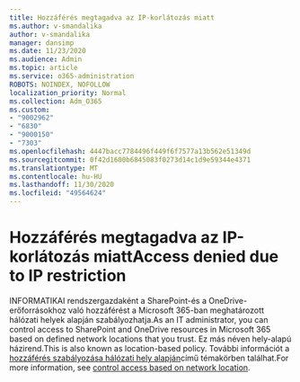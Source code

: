 ```yaml
---
title: Hozzáférés megtagadva az IP-korlátozás miatt
ms.author: v-smandalika
author: v-smandalika
manager: dansimp
ms.date: 11/23/2020
ms.audience: Admin
ms.topic: article
ms.service: o365-administration
ROBOTS: NOINDEX, NOFOLLOW
localization_priority: Normal
ms.collection: Adm_O365
ms.custom:
- "9002962"
- "6830"
- "9000150"
- "7303"
ms.openlocfilehash: 4447bacc7784496f449f6f7577a13b562e51349d
ms.sourcegitcommit: 0f42d1600b6845083f0273d14c1d9e59344e4371
ms.translationtype: MT
ms.contentlocale: hu-HU
ms.lasthandoff: 11/30/2020
ms.locfileid: "49564624"
---
```

# <a name="access-denied-due-to-ip-restriction"></a><span data-ttu-id="4615e-102">Hozzáférés megtagadva az IP-korlátozás miatt</span><span class="sxs-lookup"><span data-stu-id="4615e-102">Access denied due to IP restriction</span></span>

<span data-ttu-id="4615e-103">INFORMATIKAI rendszergazdaként a SharePoint-és a OneDrive-erőforrásokhoz való hozzáférést a Microsoft 365-ban meghatározott hálózati helyek alapján szabályozhatja.</span><span class="sxs-lookup"><span data-stu-id="4615e-103">As an IT administrator, you can control access to SharePoint and OneDrive resources in Microsoft 365 based on defined network locations that you trust.</span></span> <span data-ttu-id="4615e-104">Ez más néven hely-alapú házirend.</span><span class="sxs-lookup"><span data-stu-id="4615e-104">This is also known as location-based policy.</span></span> <span data-ttu-id="4615e-105">További információt a [hozzáférés szabályozása hálózati hely alapján](https://docs.microsoft.com/sharepoint/control-access-based-on-network-location)című témakörben találhat.</span><span class="sxs-lookup"><span data-stu-id="4615e-105">For more information, see [control access based on network location](https://docs.microsoft.com/sharepoint/control-access-based-on-network-location).</span></span>

